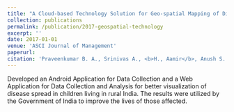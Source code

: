 ```yaml
---
title: "A Cloud-based Technology Solution for Geo-spatial Mapping of Diseases among Children for Strategic Healthcare Planning in Rural India"
collection: publications
permalink: /publication/2017-geospatial-technology
excerpt: ''
date: 2017-01-01
venue: 'ASCI Journal of Management'
paperurl: 
citation: 'Praveenkumar B. A., Srinivas A., <b>H., Aamir</b>, Anush S. K., Amogh M., Anirudh A., Devivaraprasad M., Rajashekar M., and Suresh K. &quot; A cloud-based technology solution for geo-spatial mapping of diseases among children for strategic healthcare planning in rural india &quot; <i>ASCI Journal of Management</i>, 46:77 – 88, 2017'
---
```


Developed an Android Application for Data Collection and a Web Application for Data Collection and Analysis for better visualization of disease spread in children living in rural India. The results were utilized by the Government of India to improve the lives of those affected.